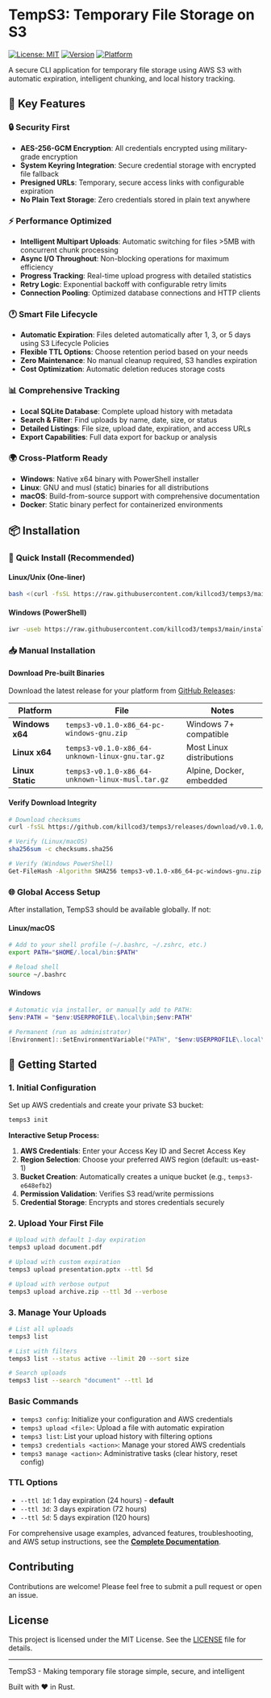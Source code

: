 # TempS3: Temporary File Storage on S3

[![License: MIT](https://img.shields.io/badge/License-MIT-yellow.svg)](https://opensource.org/licenses/MIT)
[![Version](https://img.shields.io/badge/version-0.1.0-blue.svg)](https://github.com/killcod3/temps3/releases)
[![Platform](https://img.shields.io/badge/platform-Windows%20%7C%20Linux%20-lightgrey.svg)](https://github.com/killcod3/temps3/releases)

A secure CLI application for temporary file storage using AWS S3 with automatic expiration, intelligent chunking, and local history tracking.


## 🌟 Key Features

### 🔒 **Security First**
- **AES-256-GCM Encryption**: All credentials encrypted using military-grade encryption
- **System Keyring Integration**: Secure credential storage with encrypted file fallback
- **Presigned URLs**: Temporary, secure access links with configurable expiration
- **No Plain Text Storage**: Zero credentials stored in plain text anywhere

### ⚡ **Performance Optimized**
- **Intelligent Multipart Uploads**: Automatic switching for files >5MB with concurrent chunk processing
- **Async I/O Throughout**: Non-blocking operations for maximum efficiency  
- **Progress Tracking**: Real-time upload progress with detailed statistics
- **Retry Logic**: Exponential backoff with configurable retry limits
- **Connection Pooling**: Optimized database connections and HTTP clients

### 🕐 **Smart File Lifecycle**
- **Automatic Expiration**: Files deleted automatically after 1, 3, or 5 days using S3 Lifecycle Policies
- **Flexible TTL Options**: Choose retention period based on your needs
- **Zero Maintenance**: No manual cleanup required, S3 handles expiration
- **Cost Optimization**: Automatic deletion reduces storage costs

### 📊 **Comprehensive Tracking**
- **Local SQLite Database**: Complete upload history with metadata
- **Search & Filter**: Find uploads by name, date, size, or status
- **Detailed Listings**: File size, upload date, expiration, and access URLs
- **Export Capabilities**: Full data export for backup or analysis

### 🌍 **Cross-Platform Ready**
- **Windows**: Native x64 binary with PowerShell installer
- **Linux**: GNU and musl (static) binaries for all distributions
- **macOS**: Build-from-source support with comprehensive documentation
- **Docker**: Static binary perfect for containerized environments

## 📦 Installation

### 🚀 **Quick Install (Recommended)**

#### Linux/Unix (One-liner)
```bash
bash <(curl -fsSL https://raw.githubusercontent.com/killcod3/temps3/main/install.sh)
```

#### Windows (PowerShell)
```bash
iwr -useb https://raw.githubusercontent.com/killcod3/temps3/main/install.ps1 | iex
```

### 📥 **Manual Installation**

#### Download Pre-built Binaries
Download the latest release for your platform from [GitHub Releases](https://github.com/killcod3/temps3/releases):

| Platform | File | Notes |
|----------|------|-------|
| **Windows x64** | `temps3-v0.1.0-x86_64-pc-windows-gnu.zip` | Windows 7+ compatible |
| **Linux x64** | `temps3-v0.1.0-x86_64-unknown-linux-gnu.tar.gz` | Most Linux distributions |
| **Linux Static** | `temps3-v0.1.0-x86_64-unknown-linux-musl.tar.gz` | Alpine, Docker, embedded |

#### Verify Download Integrity
```bash
# Download checksums
curl -fsSL https://github.com/killcod3/temps3/releases/download/v0.1.0/checksums.sha256

# Verify (Linux/macOS)
sha256sum -c checksums.sha256

# Verify (Windows PowerShell)
Get-FileHash -Algorithm SHA256 temps3-v0.1.0-x86_64-pc-windows-gnu.zip
```

### 🌐 **Global Access Setup**

After installation, TempS3 should be available globally. If not:

#### Linux/macOS
```bash
# Add to your shell profile (~/.bashrc, ~/.zshrc, etc.)
export PATH="$HOME/.local/bin:$PATH"

# Reload shell
source ~/.bashrc
```

#### Windows
```powershell
# Automatic via installer, or manually add to PATH:
$env:PATH = "$env:USERPROFILE\.local\bin;$env:PATH"

# Permanent (run as administrator)
[Environment]::SetEnvironmentVariable("PATH", "$env:USERPROFILE\.local\bin;$env:PATH", "Machine")
```

## 🚀 Getting Started

### 1. **Initial Configuration**
Set up AWS credentials and create your private S3 bucket:
```bash
temps3 init
```

**Interactive Setup Process:**
1. **AWS Credentials**: Enter your Access Key ID and Secret Access Key
2. **Region Selection**: Choose your preferred AWS region (default: us-east-1)
3. **Bucket Creation**: Automatically creates a unique bucket (e.g., `temps3-e648efb2`)
4. **Permission Validation**: Verifies S3 read/write permissions
5. **Credential Storage**: Encrypts and stores credentials securely

### 2. **Upload Your First File**
```bash
# Upload with default 1-day expiration
temps3 upload document.pdf

# Upload with custom expiration
temps3 upload presentation.pptx --ttl 5d

# Upload with verbose output
temps3 upload archive.zip --ttl 3d --verbose
```

### 3. **Manage Your Uploads**
```bash
# List all uploads
temps3 list

# List with filters
temps3 list --status active --limit 20 --sort size

# Search uploads
temps3 list --search "document" --ttl 1d
```

### Basic Commands
- `temps3 config`: Initialize your configuration and AWS credentials
- `temps3 upload <file>`: Upload a file with automatic expiration
- `temps3 list`: List your upload history with filtering options
- `temps3 credentials <action>`: Manage your stored AWS credentials
- `temps3 manage <action>`: Administrative tasks (clear history, reset config)

### TTL Options
- `--ttl 1d`: 1 day expiration (24 hours) - **default**
- `--ttl 3d`: 3 days expiration (72 hours)
- `--ttl 5d`: 5 days expiration (120 hours)


For comprehensive usage examples, advanced features, troubleshooting, and AWS setup instructions, see the [**Complete Documentation**](./DOCS.md).


## Contributing

Contributions are welcome! Please feel free to submit a pull request or open an issue.

## License

This project is licensed under the MIT License. See the [LICENSE](./LICENSE) file for details.

---

TempS3 - Making temporary file storage simple, secure, and intelligent

Built with ❤️ in Rust.
